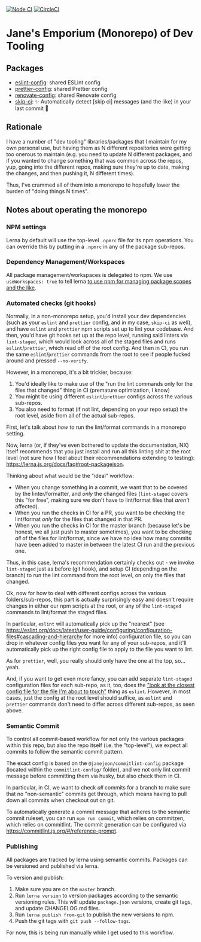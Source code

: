 [![Node CI](https://github.com/JaneJeon/dev/actions/workflows/ci.yml/badge.svg)](https://github.com/JaneJeon/dev/actions/workflows/ci.yml)
[![CircleCI](https://dl.circleci.com/status-badge/img/gh/JaneJeon/dev/tree/master.svg?style=shield)](https://dl.circleci.com/status-badge/redirect/gh/JaneJeon/dev/tree/master)

# Jane's Emporium (Monorepo) of Dev Tooling

## Packages

- [eslint-config](/packages/eslint-config/): shared ESLint config
- [prettier-config](/packages/prettier-config/): shared Prettier config
- [renovate-config](/packages/renovate-config/): shared Renovate config
- [skip-ci](/packages/skip-ci/): ✨ Automatically detect [skip ci] messages (and the like) in your last commit 🎉

## Rationale

I have a number of "dev tooling" libraries/packages that I maintain for my own personal use, but having them as N different repositories were getting too onerous to maintain (e.g. you need to update N different packages, and if you wanted to change something that was common across the repos, yup, going into the different repos, making sure they're up to date, making the changes, and then pushing it, N different times).

Thus, I've crammed all of them into a monorepo to hopefully lower the burden of "doing things N times".

## Notes about operating the monorepo

### NPM settings

Lerna by default will use the top-level `.npmrc` file for its npm operations. You can override this by putting in a `.npmrc` in any of the package sub-repos.

### Dependency Management/Workspaces

All package management/workspaces is delegated to npm. We use `useWorkspaces: true` to tell lerna [to use npm for managing package scopes and the like](https://lerna.js.org/docs/api-reference/configuration#useworkspaces--packages).

### Automated checks (git hooks)

Normally, in a non-monorepo setup, you'd install your dev dependencies (such as your `eslint` and `prettier` config, and in my case, `skip-ci` as well), and have `eslint` and `prettier` npm scripts set up to lint your codebase. And then, you'd have git hooks set up at the repo level, running said linters via `lint-staged`, which would look across all of the staged files and runs `eslint`/`prettier`, which read off of the root config. And then in CI, you run the same `eslint`/`prettier` commands from the root to see if people fucked around and pressed `--no-verify`.

However, in a monorepo, it's a bit trickier, because:

1. You'd ideally like to make use of the "run the lint commands only for the files that changed" thing in CI (premature optimization, I know)
2. You might be using different `eslint`/`prettier` configs across the various sub-repos.
3. You also need to format (if not lint, depending on your repo setup) the root level, aside from all of the actual sub-repos.

First, let's talk about _how_ to run the lint/format commands in a monorepo setting.

Now, lerna (or, if they've even bothered to update the documentation, NX) itself recommends that you just install and run all this linting shit at the root level (not sure how I feel about their recommendations extending to testing): https://lerna.js.org/docs/faq#root-packagejson.

Thinking about what would be the "ideal" workflow:

- When you change something in a commit, we want that to be covered by the linter/formatter, and _only_ the changed files (`lint-staged` covers this "for free", making sure we don't have to lint/format files that _aren't_ affected).
- When you run the checks in CI for a PR, you want to be checking the lint/format _only_ for the files that changed in that PR.
- When you run the checks in CI for the master branch (because let's be honest, we all just push to master sometimes), you want to be checking _all_ of the files for lint/format, since we have no idea how many commits have been added to master in between the latest CI run and the previous one.

Thus, in this case, lerna's recommendation certainly checks out - we invoke `lint-staged` just as before (git hook), and setup CI (depending on the branch) to run the lint command from the root level, on only the files that changed.

Ok, now for how to deal with different configs across the various folders/sub-repos, this part is actually surprisingly easy and doesn't require changes in either our npm scripts at the root, or any of the `lint-staged` commands to lint/format the staged files.

In particular, `eslint` will automatically pick up the "nearest" (see https://eslint.org/docs/latest/user-guide/configuring/configuration-files#cascading-and-hierarchy for more info) configuration file, so you can drop in whatever config files you want for any of your sub-repos, and it'll automatically pick up the right config file to apply to the file you want to lint.

As for `prettier`, well, you really should only have the one at the top, so... yeah.

And, if you want to get even more fancy, you can add separate `lint-staged` configuration files for each sub-repo, as it, too, does the ["look at the closest config file for the file I'm about to touch"](https://github.com/okonet/lint-staged#how-to-use-lint-staged-in-a-multi-package-monorepo) thing as `eslint`. However, in most cases, just the config at the root level should suffice, as `eslint` and `prettier` commands don't need to differ across different sub-repos, as seen above.

### Semantic Commit

To control all commit-based workflow for not only the various packages within this repo, but also the repo itself (i.e. the "top-level"), we expect all commits to follow the semantic commit pattern.

The exact config is based on the `@janejeon/commitlint-config` package (located within the `commitlint-config/` folder), and we not only lint commit message before committing them via husky, but also check them in CI.

In particular, in CI, we want to check _all_ commits for a branch to make sure that no "non-semantic" commits get through, which means having to pull down all commits when checkout out on git.

To automatically generate a commit message that adheres to the semantic commit ruleset, you can run `npm run commit`, which relies on commitzen, which relies on commitlint. The commit generation can be configured via https://commitlint.js.org/#/reference-prompt.

### Publishing

All packages are tracked by lerna using semantic commits. Packages can be versioned and published via lerna.

To version and publish:

1. Make sure you are on the `master` branch.
2. Run `lerna version` to version packages according to the semantic versioning rules. This will update `package.json` versions, create git tags, and update CHANGELOG.md files.
3. Run `lerna publish from-git` to publish the new versions to npm.
4. Push the git tags with `git push --follow-tags`.

For now, this is being run manually while I get used to this workflow.
